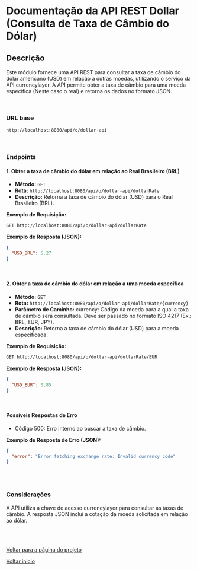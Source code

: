 
# Documentação da API REST Dollar (Consulta de Taxa de Câmbio do Dólar)

## Descrição
Este módulo fornece uma API REST para consultar a taxa de câmbio do dólar americano (USD) em relação a outras moedas, utilizando o serviço da API currencylayer. A API permite obter a taxa de câmbio para uma moeda específica (Neste caso o real) e retorna os dados no formato JSON.

<br>

### URL base

```bash
http://localhost:8080/api/o/dollar-api
```

<br>

### Endpoints

#### 1. **Obter a taxa de câmbio do dólar em relação ao Real Brasileiro (BRL)**

- **Método:** `GET`
- **Rota:** `http://localhost:8080/api/o/dollar-api/dollarRate`
- **Descrição:** Retorna a taxa de câmbio do dólar (USD) para o Real Brasileiro (BRL).

**Exemplo de Requisição:**
```bash
GET http://localhost:8080/api/o/dollar-api/dollarRate
```
**Exemplo de Resposta (JSON):**

```json
{
  "USD_BRL": 5.27
}
```
<br>

#### 2. Obter a taxa de câmbio do dólar em relação a uma moeda específica
- **Método:** `GET`
- **Rota:** `http://localhost:8080/api/o/dollar-api/dollarRate/{currency}`
- **Parâmetro de Caminho:** currency: Código da moeda para a qual a taxa de câmbio será consultada. Deve ser passado no formato ISO 4217 (Ex.: BRL, EUR, JPY).
- **Descrição:** Retorna a taxa de câmbio do dólar (USD) para a moeda especificada.
  
**Exemplo de Requisição:**

```bash
GET http://localhost:8080/api/o/dollar-api/dollarRate/EUR
```

**Exemplo de Resposta (JSON):**

```json
{
  "USD_EUR": 0.85
}
```
<br>

#### Possíveis Respostas de Erro

* Código 500: Erro interno ao buscar a taxa de câmbio.

**Exemplo de Resposta de Erro (JSON):**

```json
{
  "error": "Error fetching exchange rate: Invalid currency code"
}
```
<br>
<br>

### Considerações
A API utiliza a chave de acesso currencylayer para consultar as taxas de câmbio.
A resposta JSON inclui a cotação da moeda solicitada em relação ao dólar.

<br>
<br>

[Voltar para a página do projeto](/Conteudo_rockets/Desafio2/Desafio2.md) <br>

[Voltar inicio](/README.md)
